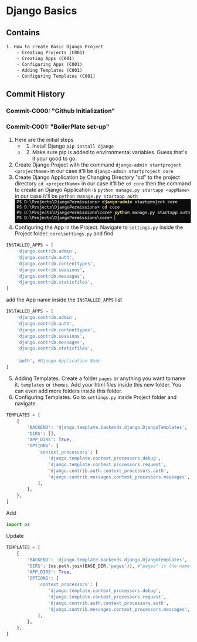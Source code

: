 # Django Basics

## Contains
    1. How to create Basic Django Project
        - Creating Projects (C001)
        - Creating Apps (C001)
        - Configuring Apps (C001)
        - Adding Templates (C001)
        - Configuring Templates (C001)


## Commit History

### Commit-C000: "Github Initialization"

### Commit-C001: "BoilerPlate set-up"

1. Here are the initial steps
    - 1. Install Django `pip install django`
    - 2. Make sure pip is added to environmental variables. Guess that's it your good to go.
2. Create Django Project with the command `django-admin startproject <projectName>` in our case it'll be `django-admin startproject core`
3. Create Django Application by Changing Directory "cd" to the project directory `cd <projectName>` in our case it'll be `cd core` then the command to create an Django Application is `python manage.py startapp <appName>` in our case it'll be `python manage.py startapp auth`
![alt text](imgs/djangocreate-cmdline-ss.png)
4. Configuring the App in the Project. Navigate to `settings.py` inside the Project folder. `core\settings.py` and find 
```python
INSTALLED_APPS = [
    'django.contrib.admin',
    'django.contrib.auth',
    'django.contrib.contenttypes',
    'django.contrib.sessions',
    'django.contrib.messages',
    'django.contrib.staticfiles',
]
```
add the App name inside the `INSTALLED_APPS` list
```python
INSTALLED_APPS = [
    'django.contrib.admin',
    'django.contrib.auth',
    'django.contrib.contenttypes',
    'django.contrib.sessions',
    'django.contrib.messages',
    'django.contrib.staticfiles',

    'auth', #Django Application Name
]
```
5. Adding Templates. Create a folder `pages` or anything you want to name it. `templates` or `themes`. Add your html files inside this new folder. You can even add more folders inside this folder.
6. Configuring Templates. Go to `settings.py` inside Project folder and navigate
```python
TEMPLATES = [
    {
        'BACKEND': 'django.template.backends.django.DjangoTemplates',
        'DIRS': [],
        'APP_DIRS': True,
        'OPTIONS': {
            'context_processors': [
                'django.template.context_processors.debug',
                'django.template.context_processors.request',
                'django.contrib.auth.context_processors.auth',
                'django.contrib.messages.context_processors.messages',
            ],
        },
    },
]
```
Add
```python
import os
```
Update
```python
TEMPLATES = [
    {
        'BACKEND': 'django.template.backends.django.DjangoTemplates',
        'DIRS': [os.path.join(BASE_DIR,'pages')], #"pages" is the name of the template folder in this project
        'APP_DIRS': True,
        'OPTIONS': {
            'context_processors': [
                'django.template.context_processors.debug',
                'django.template.context_processors.request',
                'django.contrib.auth.context_processors.auth',
                'django.contrib.messages.context_processors.messages',
            ],
        },
    },
]
```
